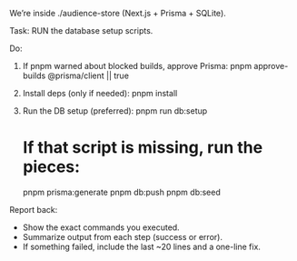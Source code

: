 We’re inside ./audience-store (Next.js + Prisma + SQLite).

Task: RUN the database setup scripts.

Do:
1) If pnpm warned about blocked builds, approve Prisma:
   pnpm approve-builds @prisma/client || true

2) Install deps (only if needed):
   pnpm install

3) Run the DB setup (preferred):
   pnpm run db:setup
   # If that script is missing, run the pieces:
   pnpm prisma:generate
   pnpm db:push
   pnpm db:seed

Report back:
- Show the exact commands you executed.
- Summarize output from each step (success or error).
- If something failed, include the last ~20 lines and a one-line fix.
